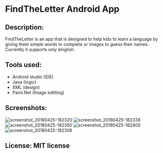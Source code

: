 # FindTheLetter Android App

## Description: 
FindTheLetter is an app that is designed to help kids to learn a language by giving them simple words to complete or images to guess their names.
Currently it supports only elnglish.

## Tools used:
* Android studio (IDE)
* Java (logic)
* XML (design)
* Paint.Net (Image editting)

## Screenshots:
![screenshot_20180425-182320](https://user-images.githubusercontent.com/17766221/39262193-a1e44208-48b6-11e8-978d-dbb344fb6203.png)
![screenshot_20180425-182338](https://user-images.githubusercontent.com/17766221/39262195-a23c6848-48b6-11e8-8b75-bcda3d3e1c89.png)
![screenshot_20180425-182350](https://user-images.githubusercontent.com/17766221/39262196-a266d290-48b6-11e8-94a5-f75399adf94d.png)
![screenshot_20180425-182400](https://user-images.githubusercontent.com/17766221/39262197-a2a89c48-48b6-11e8-98db-fd9a33f14814.png)
![screenshot_20180425-182306](https://user-images.githubusercontent.com/17766221/39262199-a321a0a2-48b6-11e8-9f25-eafbcd211969.png)


## License: MIT license
